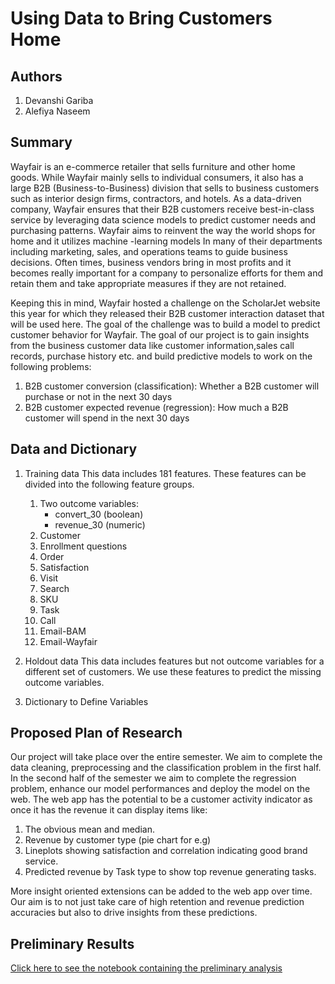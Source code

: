 # Using Data to Bring Customers Home

## Authors
1. Devanshi Gariba
2. Alefiya Naseem

## Summary
Wayfair is an e-commerce retailer that sells furniture and other home goods. While Wayfair mainly sells to individual consumers, it also has a large B2B (Business-to-Business) division that sells to business customers such as interior design firms, contractors, and hotels.
As a data-driven company, Wayfair ensures that their B2B customers receive best-in-class service by leveraging data science models to predict customer needs and purchasing patterns. Wayfair aims to reinvent the way the world shops for home and it utilizes machine -learning models
In many of their departments including marketing, sales, and operations teams to guide business decisions. 
Often times, business vendors bring in most profits and it becomes really important for a company to personalize efforts for them and retain them and take appropriate measures if they are not retained.

Keeping this in mind, Wayfair hosted a challenge on the ScholarJet website this year for which they released their B2B customer interaction dataset that will be used here. The goal of the challenge was to build a model to predict customer behavior for Wayfair. The goal of our project is to gain insights from the business customer data like customer information,sales call records, purchase history etc. and build predictive models to work on the following problems: 

1. B2B customer conversion (classification): Whether a B2B customer will purchase or not in the next 30 days
2. B2B customer expected revenue (regression): How much a B2B customer will spend in the next 30 days

## Data and Dictionary
1. Training data
This data includes 181 features. These features can be divided into the following feature groups.
	1. Two outcome variables:
		* convert_30 (boolean)
		* revenue_30 (numeric)
	2. Customer
	3. Enrollment questions
	4. Order
	5. Satisfaction
	6. Visit
	7. Search
	8. SKU
	9. Task
	10. Call
	11. Email-BAM
	12. Email-Wayfair

2. Holdout data
This data includes features but not outcome variables for a different set of customers. We use these features to predict the missing outcome variables.

3. Dictionary to Define Variables

##  Proposed Plan of Research

Our project will take place over the entire semester. We aim to complete the data cleaning, preprocessing and the classification problem in the first half. In the second half of the semester we aim to complete the regression problem, enhance our model performances and deploy the model on the web. The web app has the potential to be a customer activity indicator as once it has the revenue it can display items like: 
1. The obvious mean and median.
2. Revenue by customer type (pie chart for e.g)
3. Lineplots showing satisfaction and correlation indicating good brand service.
4. Predicted revenue by Task type to show top revenue generating tasks.

More insight oriented extensions can be added to the web app over time. Our aim is to not just take care of high retention and revenue prediction accuracies but also to drive insights from these predictions.

## Preliminary Results

[Click here to see the notebook containing the preliminary analysis](https://github.com/alefiya-naseem/CustomerRetention-Revenue/blob/master/Notebooks/dataviz_prelim.ipynb)
